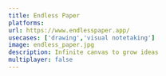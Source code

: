 ```yaml
---
title: Endless Paper
platforms: 
url: https://www.endlesspaper.app/
usecases: ['drawing','visual notetaking']
image: endless_paper.jpg
description: Infinite canvas to grow ideas
multiplayer: false
---
```

